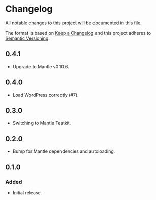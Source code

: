 # Changelog

All notable changes to this project will be documented in this file.

The format is based on [Keep a Changelog](http://keepachangelog.com/)
and this project adheres to [Semantic Versioning](http://semver.org/).

## 0.4.1

- Upgrade to Mantle v0.10.6.

## 0.4.0

- Load WordPress correctly (#7).

## 0.3.0

- Switching to Mantle Testkit.

## 0.2.0

- Bump for Mantle dependencies and autoloading.

## 0.1.0

### Added

- Initial release.
